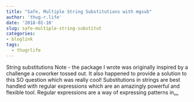 ```yaml
---
title: "Safe, Multiple String Substitutions with mgsub"
author: 'thug-r.life'
date: '2018-01-10'
slug: safe-multiple-string-substitut
categories:
- bloglink
tags:
  - thugrlife
---
```


String substitutions Note - the package I wrote was originally inspired by a challenge a coworker tossed out. It also happened to provide a solution to this SO question which was really cool! Substitutions in strings are best handled with regular expressions which are an amazingly powerful and flexible tool. Regular expressions are a way of expressing patterns in[... <i class="fas fa-external-link-alt"></i>](http://thug-r.life/post/2018-01-10-safe-multiple-string-substitutions/)

